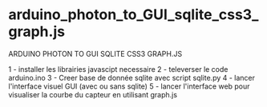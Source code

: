 # arduino_photon_to_GUI_sqlite_css3_graph.js
ARDUINO PHOTON TO GUI SQLITE CSS3 GRAPH.JS

1 - installer les librairies javascipt necessaire
2 - televerser le code arduino.ino
3 - Creer base de donnée sqlite avec script sqlite.py
4 - lancer l'interface visuel GUI (avec ou sans sqlite)
5 - lancer l'interface web pour visualiser la courbe du capteur en utilisant graph.js
